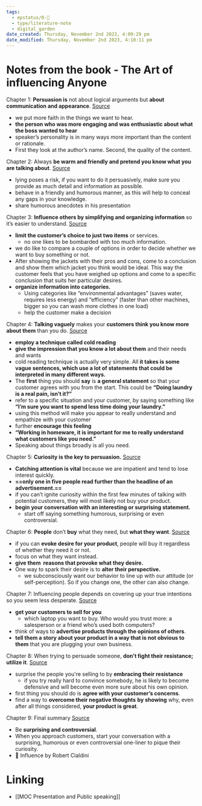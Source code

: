 ```yaml
---
tags:
  - epstatus/0-🌰
  - type/literature-note
  - digital_garden
date_created: Thursday, November 2nd 2023, 4:09:29 pm
date_modified: Thursday, November 2nd 2023, 4:10:11 pm
---
```

# Notes from the book - The Art of influencing Anyone
Chapter 1: **Persuasion is** not about logical arguments but **about communication and appearance**. [Source](https://blinkist.com/nc/reader/the-art-of-influencing-anyone-en?chapter=1)
- we put more faith in the things we want to hear.
- **the person who was more engaging and was enthusiastic about what the boss wanted to hear**
- speaker’s personality is in many ways more important than the content or rationale.
- First they look at the author’s name. Second, the quality of the content.

Chapter 2: Always **be warm and friendly and pretend you know what you are talking about**. [Source](https://blinkist.com/nc/reader/the-art-of-influencing-anyone-en?chapter=2)
- lying poses a risk, if you want to do it persuasively, make sure you provide as much detail and information as possible.
- behave in a friendly and humorous manner, as this will help to conceal any gaps in your knowledge.
- share humorous anecdotes in his presentation

Chapter 3: **Influence others by simplifying and organizing information** so it’s easier to understand. [Source](https://blinkist.com/nc/reader/the-art-of-influencing-anyone-en?chapter=3)
- **limit the customer’s choice to just two items** or services.
	- no one likes to be bombarded with too much information.
- we do like to compare a couple of options in order to decide whether we want to buy something or not.
- After showing the jackets with their pros and cons, come to a conclusion and show them which jacket you think would be ideal. This way the customer feels that you have weighed up options and come to a specific conclusion that suits her particular desires.
- **organize information into categories.**
	- Using categories like “environmental advantages” (saves water, requires less energy) and “efficiency” (faster than other machines, bigger so you can wash more clothes in one load)
	- help the customer make a decision

Chapter 4: **Talking vaguely** makes your **customers think you know more about them** than you do. [Source](https://blinkist.com/nc/reader/the-art-of-influencing-anyone-en?chapter=4)
- **employ a technique called cold reading**
- **give the impression that you know a lot about them** and their needs and wants
-  cold reading technique is actually very simple. All **it takes is some vague sentences, which use a lot of statements that could be interpreted in many different ways.**
- The **first** thing you should **say** is **a general statement** so that your customer agrees with you from the start. This could be **“Doing laundry is a real pain, isn’t it?”**
- refer to a specific situation and your customer, by saying something like **“I’m sure you want to spend less time doing your laundry.”**
-  using this method will make you appear to really understand and empathize with your customer
- further **encourage this feeling** 
- **“Working in homeware, it is important for me to really understand what customers like you need.”**
- Speaking about things broadly is all you need.

Chapter 5: **Curiosity is the key to persuasion.** [Source](https://blinkist.com/nc/reader/the-art-of-influencing-anyone-en?chapter=5)
- **Catching attention is vital** because we are impatient and tend to lose interest quickly.
- **==only one in five people read further than the headline of an advertisement.==**
- if you can’t ignite curiosity within the first few minutes of talking with potential customers, they will most likely not buy your product.
- **begin your conversation with an interesting or surprising statement.**
	- start off saying something humorous, surprising or even controversial.

Chapter 6: **People** don’t **buy** what they need, but **what they want**. [Source](https://blinkist.com/nc/reader/the-art-of-influencing-anyone-en?chapter=6)
- if you can **evoke desire for your product**, people will buy it regardless of whether they need it or not.
- focus on what they want instead.
- **give them  reasons that provoke what they desire.**
- One way to spark their desire is to **alter their perspective.**
	- we subconsciously want our behavior to line up with our attitude (or self-perception). So if you change one, the other can also change.

Chapter 7: Influencing people depends on covering up your true intentions so you seem less desperate. [Source](https://blinkist.com/nc/reader/the-art-of-influencing-anyone-en?chapter=7)
- **get your customers to sell for you**
	- which laptop you want to buy. Who would you trust more: a salesperson or a friend who’s used both computers?
- think of ways to **advertise products through the opinions of others**.
- **tell them a story about your product in a way that is not obvious to them** that you are plugging your own business.

Chapter 8: When trying to persuade someone, **don’t fight their resistance; utilize it**. [Source](https://blinkist.com/nc/reader/the-art-of-influencing-anyone-en?chapter=8)
- surprise the people you're selling to by **embracing their resistance**
	- if you try really hard to convince somebody, he is likely to become defensive and will become even more sure about his own opinion.
- first thing you should do is **agree with your customer’s concerns**.
-  find a way to **overcome their negative thoughts** **by showing** why, even after all things considered, **your product is great**.

Chapter 9: Final summary [Source](https://blinkist.com/nc/reader/the-art-of-influencing-anyone-en?chapter=9)
- Be **surprising and controversial**.
- When you approach customers, start your conversation with a surprising, humorous or even controversial one-liner to pique their curiosity.
- 📖 Influence by Robert Cialdini
# Linking
+ [[MOC Presentation and Public speaking]]
